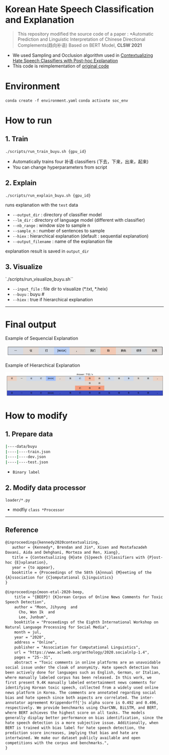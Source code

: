 # Korean Hate Speech Classification and Explanation

> This repository modified the source code of a paper : *Automatic Prediction and Linguistic Interpretation of Chinese Directional Complements(趋向补语) Based on BERT Model, **CLSW 2021**

- We used Sampling and Occlusion algorithm used in [Contextualizing Hate Speech Classifiers with Post-hoc Explanation](https://arxiv.org/pdf/2005.02439.pdf) 
- This code is reimplementation of [original code](https://inklab.usc.edu/contextualize-hate-speech/)

# Environment

`conda create -f environment.yaml`
`conda activate soc_env`

# How to run

## 1. Train

`./scripts/run_train_buyu.sh {gpu_id}` 
- Automatically trains four 补语 classifiers (下去，下来，出来，起来)
- You can change hyperparameters from script

## 2. Explain

`./scripts/run_explain_buyu.sh {gpu_id}`

runs explanation with the `test` data

- `--output_dir` : directory of classifier model
- `--lm_dir` : directory of language model (different with classifier)
- `--nb_range` : window size to sample n
- `--sample_n` : number of sentences to sample
- `--hiex` : hierarchical explanation (default : sequential explanation)
- `--output_filename` : name of the explanation file

explanation result is saved in `output_dir`

## 3. Visualize

`./scripts/run_visualize_buyu.sh``

- `--input_file` : file dir to visualize (*.txt, *.heix)
- `--buyu` : buyu #
- `--hiex` : true if hierarchical explanation

---

# Final output

Example of Sequencial Explanation

![fig_8.png](img/seq_fig.png)

Example of Hierarchical Explanation

![fig_8.png](img/hiex_fig.png)

# How to modify

## 1. Prepare data

```bash
|----data/buyu
|----|----train.json
|----|----dev.json
|----|----test.json
```

- `Binary label`

## 2. Modify data processor

`loader/*.py`

- modfiy `class *Processor` 

---



## Reference

```
@inproceedings{kennedy2020contextualizing,
   author = {Kennedy*, Brendan and Jin*, Xisen and Mostafazadeh Davani, Aida and Dehghani, Morteza and Ren, Xiang},
   title = {Contextualizing {H}ate {S}peech {C}lassifiers with {P}ost-hoc {E}xplanation},
   year = {to appear},
   booktitle = {Proceedings of the 58th {A}nnual {M}eeting of the {A}ssociation for {C}omputational {L}inguistics}
} 
```
```
@inproceedings{moon-etal-2020-beep,
    title = "{BEEP}! {K}orean Corpus of Online News Comments for Toxic Speech Detection",
    author = "Moon, Jihyung  and
      Cho, Won Ik  and
      Lee, Junbum",
    booktitle = "Proceedings of the Eighth International Workshop on Natural Language Processing for Social Media",
    month = jul,
    year = "2020",
    address = "Online",
    publisher = "Association for Computational Linguistics",
    url = "https://www.aclweb.org/anthology/2020.socialnlp-1.4",
    pages = "25--31",
    abstract = "Toxic comments in online platforms are an unavoidable social issue under the cloak of anonymity. Hate speech detection has been actively done for languages such as English, German, or Italian, where manually labeled corpus has been released. In this work, we first present 9.4K manually labeled entertainment news comments for identifying Korean toxic speech, collected from a widely used online news platform in Korea. The comments are annotated regarding social bias and hate speech since both aspects are correlated. The inter-annotator agreement Krippendorff{'}s alpha score is 0.492 and 0.496, respectively. We provide benchmarks using CharCNN, BiLSTM, and BERT, where BERT achieves the highest score on all tasks. The models generally display better performance on bias identification, since the hate speech detection is a more subjective issue. Additionally, when BERT is trained with bias label for hate speech detection, the prediction score increases, implying that bias and hate are intertwined. We make our dataset publicly available and open competitions with the corpus and benchmarks.",
}
```

